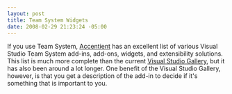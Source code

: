 ```yaml
---
layout: post
title: Team System Widgets
date: 2008-02-29 21:23:24 -05:00
---
```


If you use Team System, [Accentient](http://widgets.accentient.com/default.aspx) has an excellent list of various Visual Studio Team System add-ins, add-ons, widgets, and extensibility solutions. This list is much more complete than the current [Visual Studio Gallery](http://geekswithblogs.net/sdorman/archive/2008/02/06/visual-studio-gallery.aspx "Visual Studio Gallery"), but it has also been around a lot longer. One benefit of the Visual Studio Gallery, however, is that you get a description of the add-in to decide if it's something that is important to you.
